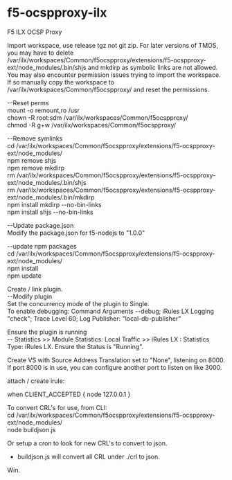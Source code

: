 # f5-ocspproxy-ilx
F5 ILX OCSP Proxy

Import workspace, use release tgz not git zip.
For later versions of TMOS, you may have to delete /var/ilx/workspaces/Common/f5ocspproxy/extensions/f5-ocspproxy-ext/node_modules/.bin/shjs and mkdirp as symbolic links are not allowed. You may also encounter permission issues trying to import the workspace. If so manually copy the workspace to /var/ilx/workspaces/Common/f5ocspproxy/ and reset the permissions.

--Reset perms <br>
mount -o remount,ro /usr <br>
chown -R root:sdm /var/ilx/workspaces/Common/f5ocspproxy/ <br>
chmod -R g+w /var/ilx/workspaces/Common/f5ocspproxy/ <br>

--Remove symlinks <br>
cd /var/ilx/workspaces/Common/f5ocspproxy/extensions/f5-ocspproxy-ext/node_modules/ <br>
npm remove shjs <br>
npm remove mkdirp <br>
rm /var/ilx/workspaces/Common/f5ocspproxy/extensions/f5-ocspproxy-ext/node_modules/.bin/shjs <br>
rm /var/ilx/workspaces/Common/f5ocspproxy/extensions/f5-ocspproxy-ext/node_modules/.bin/mkdirp <br>
npm install mkdirp --no-bin-links <br>
npm install shjs --no-bin-links <br>

--Update package.json <br>
Modify the package.json for f5-nodejs to "1.0.0" <br>

--update npm packages <br>
cd /var/ilx/workspaces/Common/f5ocspproxy/extensions/f5-ocspproxy-ext/node_modules/ <br>
npm install <br>
npm update <br>

Create / link plugin. <br>
--Modify plugin <br>
Set the concurrency mode of the plugin to Single. <br>
To enable debugging: Command Arguments --debug; iRules LX Logging "check"; Trace Level 60; Log Publisher: "local-db-publisher" <br>

Ensure the plugin is running <br>
-- Statistics >> Module Statistics: Local Traffic >> iRules LX : Statistics Type: iRules LX. Ensure the Status is "Running". <br>


Create VS with Source Address Translation set to "None", listening on 8000. If port 8000 is in use, you can configure another port to listen on like 3000. <br>

attach / create irule: <br>

when CLIENT_ACCEPTED {
    node 127.0.0.1
}

To convert CRL's for use, from CLI:   <br>
cd /var/ilx/workspaces/Common/f5ocspproxy/extensions/f5-ocspproxy-ext/node_modules/ <br>
node buildjson.js <br>

Or setup a cron to look for new CRL's to convert to json.

- buildjson.js will convert all CRL under ./crl to json.

Win.
